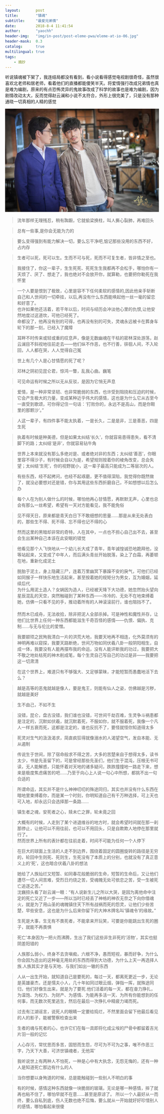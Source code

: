 ```yaml
---
layout:       post
title:        "镇魂"
subtitle:     "最爱兄弟情"
date:         2018-8-4 11:41:54
author:       "yaochh"
header-img:   "img/in-post/post-eleme-pwa/eleme-at-io-06.jpg"
header-mask:  0.3
catalog:      true
multilingual: true
tags:
    - 摘抄
---
```


听说镇魂被下架了，我连结局都没有看到，看小说看得感觉电视剧很奇怪，虽然很喜欢北老师和居老师，看着他们的直播都能傻笑半天。将爱情强行改成兄弟情也真是难为编剧，原来的有点恐怖灵异的鬼故事改成了科学的故事也是难为编剧，因为剧情改动太大，反而觉得赵云澜和小说不太符合，外形上很完美了，只是没有那种通晓一切真相的人精的感觉

![zhenhun](/img/2018-08-04-01.jpg)


> 流年那样无理残忍，稍有踟蹰，它就偷梁换柱，叫人撕心裂肺，再难回头

> 总有一些事,是你会无能为力的

> 要么变得强到有能力解决一切，要么忘干净吧,惦记那些没用的东西不好，占内存

> 生者可以死，死可以生。生而不可与死，死而不可复生者，皆非情之至也。

> 我接住了，你这一辈子，生生死死、死死生生我都再不会松手，哪怕你有一天烦了、厌了、想走了，我也绝对不会放开你，就算勒，也要把你勒死在我怀里

> 一个人要是恨到了极致，心里是容不下任何柔软的感情的,因此他亲手斩断自己和人世间的一切牵挂，以后,再没有什么东西能唤起他一丝一毫的留恋和好意了。<br/>也许如果他还活着，若干年以后，时间与经历会冲淡他心里的仇恨,让他安然地度过这道坎，可他已经死了。 <br/>命都没了，他再没有别的可得，也再没有别的可失，灵魂永远被卡在葬身车轮下的那一刻，已经入了魔障

> 耳畔不时传来或轻或重的叹息声，像是无数幽魂在干枯的密林深处游荡，赵云澜目不斜视地往前走去——他们纵不作恶，也不行善，徘徊人间，不入轮回，人人都在哭，人人觉得自己冤

> 世上有几个人是心甘情愿的死了呢？

> 邓林之阴初见昆仑君，惊鸿一瞥，乱我心曲。巍笔

> 可见命运有时候之所以无从反驳，是因为它悄无声息

> 爱情，是一种非常坚韧、也非常脆弱的东西，也许受到阻挠和压迫的时候，它会产生极大的力量，变成某种近乎伟大的感情，这也是为什么它从古至今一直受到歌颂，可你得记住一句话：‘打败你的，永远不是高山，而是你鞋里的那颗沙’。”

> 人这一辈子，有四件事不能太执着，一是长久，二是是非，三是善恶，四是生死

> 执着有时候是种美德，但是如果太纠结‘长久’，你就容易患得患失，看不清脚下的路；太纠结‘是非’，你就容易钻牛角

> 世界上本来就没有那么多绝对是、或者绝对非的东西；太纠结‘善恶’，你眼里容不得沙子，有时候会自以为是，希望规则按着你的棱角改变，总会失望；太纠结‘生死’，你的视野就小，这一辈子最高只能成为二等层次的人。

> 有些东西，经不起拷问，也经不起琢磨，更不值得深陷，我觉得你既然做了，就没必要想对还是错，你与其用这些东西折磨自己，不如想想以后怎么办

> 每个人在为别人做什么的时候，哪怕他再心甘情愿，再默默无声，心里也总会有那么一丝希望，希望有一天对方能看见，我不能免俗

> 见不得天日，原来都是青天白日下不敢细想的思量……那是从来无处表白的，那些生不得、死不得、忘不得也记不得的心

> 然而这里的黑暗却非常的奇特，人在其中，一点也不担心自己出不去，甚至会生出某种自己本该在此安眠的错觉

> 他看见那个人飞快地从一个幼儿长大成了青年，青年诚惶诚恐地跪拜他，没等站起来，又变成了中年人，而后满头青丝开始脱落，染上了白霜，再萎顿在地，重新化成泥土

> 脱胎于泥土，身上隐藏三尸，连着万里幽冥下暴躁不安的戾气，可他们已经如同猴子一样快乐地生活起来，甚至按着她的规矩分为男女，互为婚姻，延续后代.<br/>为什么用泥土造人？女娲因为造人，已经被天降下大功德，她忽然抬头望向星辰混乱的天空，突然触碰到了某种东西——冷冷的、无处不在地束缚着她，仿佛一只看不见的手，推动着所有的人神滚滚前行，谁也阻挡不了。 　<br/>然而木已成舟，无法收拾，除非把泥人全部杀掉。可是神性和魔性并存，让他们比世界上任何一种东西都能滋生千奇百怪的感情——仇恨、偏执、克制……与无与伦比的爱憎。

> 我要颛顼之民殉我清白一片的洪荒大地，我要天地再不相连，化外莫须有的神明再难以窥探，我要天路断绝，世间万物如同伏羲八卦一般阴阳相生，自成一体，我要没有人能再摆布我的命运，没有人能评断我的功过，我要把大不敬之地处枯死的神木削成笔，每个生灵自己写自己的功过是非——我要把这一切肃清

> 在这个世界上，难道只有不够强大、又足够蒙昧，才能短暂而愚蠢地活下去么？

> 越是高等的恶鬼就越是像人，要是鬼王，则能有仙人之姿，仿佛越是污秽，就越是美好

> 生不由己，不如不生

> 没错，昆仑，盘古没错，我们谁也没错，可世间千劫百难，生灵争斗祸患都是注定的，沉默如伏羲，就沉默着死，不服如你，就不服着死，我像一个凡人一样五衰而死，这都是注定的，谁也反抗不了，要怪就怪你知道得太多

> 死灵对生气的汲汲渴求，简直疯狂得就像溺水的人渴望空气，发自本能、无从遏制

> 传说生于世间，除了宿命般求不得之苦，大多的苦楚来自于想得太多，读书太少，书是先圣留下的，可是曾经那些先圣们，他们生于混沌，压根无书可读，无人能解惑，只能怀着对天地的诸多疑问，跌跌撞撞地一路走下来，想来是极度焦虑痛苦的吧……乃至于向心上人说一句心中所想，都挑不出一句合适的

> 所谓命运，其实并不是什么神神叨叨的殊途同归，其实也并没有什么东西在暗地里束缚着你，而是某一个时刻，你明知道自己有千万种选择，可上天也可入地，却永远只会选择那一条路……

> 镇生者之魂，安死者之心，赎未亡之罪，轮未竟之回

> 大概有的时候，人走到了某个进退维谷的地方时，就会希望时间就在那一刹那停止，让他可以不用往前，也可以不用回头，只是自欺欺人地停在那里就行了。</br>然而世界上所有的表针都在往前走着，时间不可能为任何一个人停下

> 在巨大的球面上生活的人走不到边界，围绕着固定的圆圈旋转的路径是无穷的，轮回中生则死、死则生，生死没有了本质上的分别，也就没有了真正意义上的‘死’，这也暗合伏羲八卦的想法

> 她给了人族灿烂又短暂、如同春花般脆弱的生命，短暂的生命后，又让他们遭尽一切人间苦难，受烈日灼烧之苦，受魂魄无处可依恋之苦，受一生被死亡追逐之苦。” <br/>沈巍扭头看了赵云澜一眼：“有人说新生儿之所以大哭，是因为离他命中注定的死亡又近了一步——所以当时已经丢了神格的神农无奈之下向你借魂火，就是为了用山圣的魂魄镇住天下所有战祸而死的怨灵，让他们少些苦楚，早些安息，这也是为什么后来你留下的大神木牌名叫‘镇魂令’的缘故。”

> 生死是大事，生无有不畏死者，不能拿来开玩笑，可要是你能跳出生死的圈子，就能不再畏惧

> 死亡’本身因为一把火而沸腾，生出了我们这些非生非死的‘活物’，其实也挺阴差阳错的

> 人族那么弱小，终身不去贪嗔痴，六根不净，愚而短视，暴而好争，为什么你会因为造出的这种毫无用处的东西而得到大功德，为什么上天一再选择人族.人族其实才是与天地、与我们如出一辙的东西

> 人从一出生开始，就知道自己是要死的，每过一天，都离死更近一步，无论是英雄豪杰，还是懦夫小人，几十年如同过眼云烟，弹指一挥，就殊途同归，他们好像生出来，就是为了要死.他们活着的每一天，都在奋力挣扎，为温饱、为权力、为财产、为感情、为能再多活一天、为所有你能想到的任何事，而无数次死里逃生，然后在最后一次挣扎中精疲力竭而死。

> 过去有江湖谣言，说死人的眼睛一定要给捣烂，不然里面会留下他最后看见的人的影子，能被警察检查出来

> 生者的魂与死者的心，也许它们在每一具即将化成尘埃的尸骨中都留着吉光片羽一般的记忆

> 人心存污，常忧思而多苦，固怒而生怨，尽可为不可为之事，唯不作恶三字，乃天下大善，可济世镇魂者，无他耳’

> 我听说世上有两种人不怕死，一种是心中有大执念，无怨无悔的，还有一种人是知道死亡那边有什么的人

> 当你想要以身殉道的时候，总是能触碰到一些别人不明白的事

> 有的时候，感情这种东西就像一块脆弱的玻璃，无论是哪一种感情，摔了就再也粘不住了，哪怕早就不在意……甚至是原谅了。 所以一个人最好从一而终，要么自私到底，伤人无数也绝不后悔，要么就从一开始就好好珍惜别人的感情，哪怕看起来很傻

